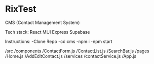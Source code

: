 # RixTest
CMS (Contact Management System)

Tech stack:
React
MUI
Express
Supabase 

Instructions: -Clone Repo
-cd cms
-npm i
-npm start

/src
  /components
    /ContactForm.js
    /ContactList.js
    /SearchBar.js
  /pages
    /Home.js
    /AddEditContact.js
  /services
    /contactService.js
  /App.js
